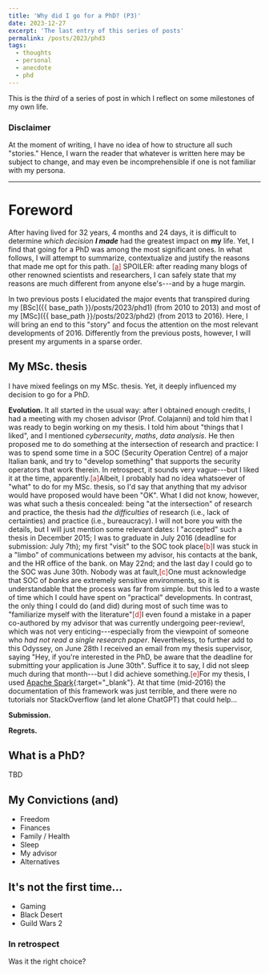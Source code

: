 ```yaml
---
title: 'Why did I go for a PhD? (P3)'
date: 2023-12-27
excerpt: 'The last entry of this series of posts'
permalink: /posts/2023/phd3
tags:
  - thoughts
  - personal
  - anecdote
  - phd
---
```


This is the _third_ of a series of post in which I reflect on some milestones of my own life.

### Disclaimer
At the moment of writing, I have no idea of how to structure all such "stories." Hence, I warn the reader that whatever is written here may be subject to change, and may even be incomprehensible if one is not familiar with my persona.


___

# Foreword

After having lived for 32 years, 4 months and 24 days, it is difficult to determine _which decision **I made**_ had the greatest impact on **my** life. Yet, I find that going for a PhD was among the most significant ones. In what follows, I will attempt to summarize, contextualize and justify the reasons that made me opt for this path. <span class="footnote"><a href="#" style="color:firebrick">[a]</a><span class="footnote_content"> SPOILER: after reading many blogs of other renowned scientists and researchers, I can safely state that my reasons are much different from anyone else's---and by a huge margin.</span></span>

In two previous posts I elucidated the major events that transpired during my [BSc]({{ base_path }}/posts/2023/phd1) (from 2010 to 2013) and most of my [MSc]({{ base_path }}/posts/2023/phd2) (from 2013 to 2016). Here, I will bring an end to this "story" and focus the attention on the most relevant developments of 2016. Differently from the previous posts, however, I will present my arguments in a sparse order.

## My MSc. thesis

I have mixed feelings on my MSc. thesis. Yet, it deeply influenced my decision to go for a PhD. 

**Evolution.** 
It all started in the usual way: after I obtained enough credits, I had a meeting with my chosen advisor (Prof. Colajanni) and told him that I was ready to begin working on my thesis. I told him about "things that I liked", and I mentioned _cybersecurity_, _maths_, _data analysis_. He then proposed me to do something at the intersection of research and practice: I was to spend some time in a SOC (Security Operation Centre) of a major Italian bank, and try to "develop something" that supports the security operators that work therein. In retrospect, it sounds very vague---but I liked it at the time, apparently.<span class="footnote"><a style="color:firebrick">[a]</a><span class="footnote_content">Albeit, I probably had no idea whatsoever of "what" to do for my MSc. thesis, so I'd say that anything that my advisor would have proposed would have been "OK".</span></span> What I did not know, however, was what such a thesis concealed: being "at the intersection" of research and practice, the thesis had _the difficulties_ of research (i.e., lack of certainties) and practice (i.e., bureaucracy). I will not bore you with the details, but I will just mention some relevant dates: I "accepted" such a thesis in December 2015; I was to graduate in July 2016 (deadline for submission: July 7th); my first "visit" to the SOC took place<span class="footnote"><a style="color:firebrick">[b]</a><span class="footnote_content">I was stuck in a "limbo" of communications between my advisor, his contacts at the bank, and the HR office of the bank.</span></span> on May 22nd; and the last day I could go to the SOC was June 30th. Nobody was at fault,<span class="footnote"><a style="color:firebrick">[c]</a><span class="footnote_content">One must acknowledge that SOC of _banks_ are extremely sensitive environments, so it is understandable that the process was far from simple.</span></span> but this led to a waste of time which I could have spent on "practical" developments. In contrast, the only thing I could do (and did) during most of such time was to "familiarize myself with the literature"<span class="footnote"><a style="color:firebrick">[d]</a><span class="footnote_content">I even found a mistake in a paper co-authored by my advisor that was currently undergoing peer-review!</span></span>, which was not very enticing---especially from the viewpoint of someone who _had not read a single research paper_. Nevertheless, to further add to this Odyssey, on June 28th I received an email from my thesis supervisor, saying "Hey, if you're interested in the PhD, be aware that the deadline for submitting your application is June 30th". Suffice it to say, I did not sleep much during that month---but I did achieve something.<span class="footnote"><a style="color:firebrick">[e]</a><span class="footnote_content">For my thesis, I used [Apache Spark](https://spark.apache.org/){:target="_blank"}. At that time (mid-2016) the documentation of this framework was just terrible, and there were no tutorials nor StackOverflow (and let alone ChatGPT) that could help...</span></span>


**Submission.**


**Regrets.**

## What is a PhD?

TBD

## My Convictions (and)

* Freedom
* Finances
* Family / Health
* Sleep
* My advisor
* Alternatives




## It's not the first time...

* Gaming
* Black Desert
* Guild Wars 2


### In retrospect

Was it the right choice?








